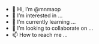 - 👋 Hi, I’m @mnmaop
- 👀 I’m interested in ...
- 🌱 I’m currently learning ...
- 💞️ I’m looking to collaborate on ...
- 📫 How to reach me ...

<!---
mnmaop/mnmaop is a ✨ special ✨ repository because its `README.md` (this file) appears on your GitHub profile.
You can click the Preview link to take a look at your changes.
--->
